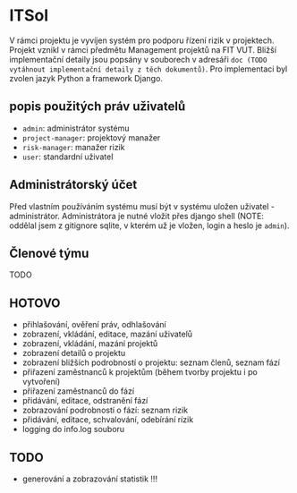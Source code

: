 # ITSol
V rámci projektu je vyvíjen systém pro podporu řízení rizik v projektech. Projekt vznikl v rámci předmětu Management projektů na FIT VUT. Bližší implementační detaily jsou popsány v souborech v adresáři `doc (TODO vytáhnout implementační detaily z těch dokumentů)`. Pro implementaci byl zvolen jazyk Python a framework Django. 

## popis použitých práv uživatelů
- `admin`: administrátor systému
- `project-manager`: projektový manažer
- `risk-manager`: manažer rizik
- `user`: standardní uživatel

## Administrátorský účet
Před vlastním používáním systému musí být v systému uložen  uživatel - administrátor. Administrátora je nutné vložit přes django shell (NOTE: oddělal jsem z gitignore sqlite, v kterém už je vložen, login a heslo je `admin`). 

## Členové týmu
TODO

## HOTOVO
- přihlašování, ověření práv, odhlašování
- zobrazení, vkládání, editace, mazání uživatelů
- zobrazení, vkládání, mazání projektů
- zobrazení detailů o projektu
- zobrazení bližších podrobností o projektu: seznam členů, seznam fází
- přiřazení zaměstnanců k projektům (během tvorby projektu i po vytvoření)
- přiřazení zaměstnanců do fází
- přidávání, editace, odstranění fází
- zobrazování podrobností o fází: seznam rizik
- přidávání, editace, schvalování, odebírání rízik
- logging do info.log souboru

## TODO

- generování a zobrazování statistik !!!
